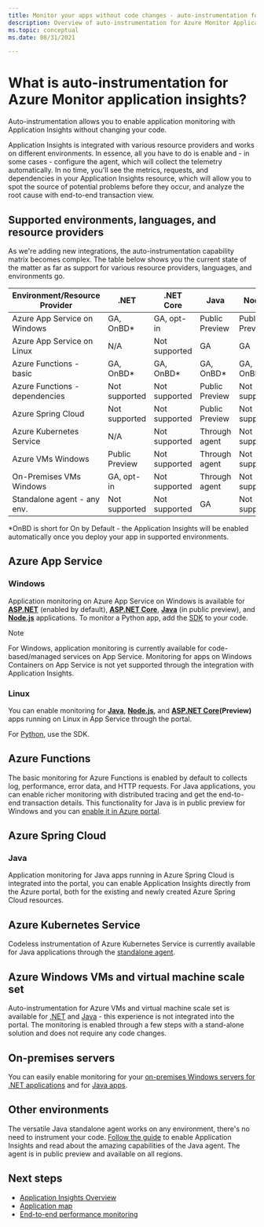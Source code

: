 ```yaml
---
title: Monitor your apps without code changes - auto-instrumentation for Azure Monitor Application Insights | Microsoft Docs
description: Overview of auto-instrumentation for Azure Monitor Application Insights - codeless application performance management
ms.topic: conceptual
ms.date: 08/31/2021

---
```


# What is auto-instrumentation for Azure Monitor application insights?

Auto-instrumentation allows you to enable application monitoring with Application Insights without changing your code.  

Application Insights is integrated with various resource providers and works on different environments. In essence, all you have to do is enable and - in some cases - configure the agent, which will collect the telemetry automatically. In no time, you'll see the metrics, requests, and dependencies in your Application Insights resource, which will allow you to spot the source of potential problems before they occur, and analyze the root cause with end-to-end transaction view.

## Supported environments, languages, and resource providers

As we're adding new integrations, the auto-instrumentation capability matrix becomes complex. The table below shows you the current state of the matter as far as support for various resource providers, languages, and environments go.

|Environment/Resource Provider          | .NET            | .NET Core       | Java            | Node.js         | Python          |
|---------------------------------------|-----------------|-----------------|-----------------|-----------------|-----------------|
|Azure App Service on Windows           | GA, OnBD*       | GA, opt-in      | Public Preview  | Public Preview  | Not supported   |
|Azure App Service on Linux             | N/A             | Not supported   | GA              | GA              | Not supported   |
|Azure Functions - basic                | GA, OnBD*       | GA, OnBD*       | GA, OnBD*       | GA, OnBD*       | GA, OnBD*       |
|Azure Functions - dependencies         | Not supported   | Not supported   | Public Preview  | Not supported   | Through [extension](monitor-functions.md#distributed-tracing-for-python-function-apps)   |
|Azure Spring Cloud                     | Not supported   | Not supported   | Public Preview  | Not supported   | Not supported   |
|Azure Kubernetes Service               | N/A             | Not supported   | Through agent   | Not supported   | Not supported   |
|Azure VMs Windows                      | Public Preview  | Not supported   | Through agent   | Not supported   | Not supported   |
|On-Premises VMs Windows                | GA, opt-in      | Not supported   | Through agent   | Not supported   | Not supported   |
|Standalone agent - any env.            | Not supported   | Not supported   | GA              | Not supported   | Not supported   |

*OnBD is short for On by Default - the Application Insights will be enabled automatically once you deploy your app in supported environments. 

## Azure App Service

### Windows

Application monitoring on Azure App Service on Windows is available for **[ASP.NET](./azure-web-apps-net.md)** (enabled by default), **[ASP.NET Core](./azure-web-apps-net-core.md)**, **[Java](./azure-web-apps-java.md)** (in public preview), and **[Node.js](./azure-web-apps-nodejs.md)** applications. To monitor a Python app, add the [SDK](./opencensus-python.md) to your code.

> [!NOTE]
> For Windows, application monitoring is currently available for code-based/managed services on App Service. Monitoring for apps on Windows Containers on App Service is not yet supported through the integration with Application Insights.

### Linux
You can enable monitoring for **[Java](./azure-web-apps-java.md?)**, **[Node.js](./azure-web-apps-nodejs.md?tabs=linux)**, and **[ASP.NET Core](./azure-web-apps-net-core.md?tabs=linux)(Preview)** apps running on Linux in App Service through the portal. 

For [Python](./opencensus-python.md), use the SDK.

## Azure Functions

The basic monitoring for Azure Functions is enabled by default to collects log, performance, error data, and HTTP requests. For Java applications, you can enable richer monitoring with distributed tracing and get the end-to-end transaction details. This functionality for Java is in public preview for Windows and you can [enable it in Azure portal](./monitor-functions.md).

## Azure Spring Cloud

### Java 
Application monitoring for Java apps running in Azure Spring Cloud is integrated into the portal, you can enable Application Insights directly from the Azure portal, both for the existing and newly created Azure Spring Cloud resources.  

## Azure Kubernetes Service

Codeless instrumentation of Azure Kubernetes Service is currently available for Java applications through the [standalone agent](./java-in-process-agent.md). 

## Azure Windows VMs and virtual machine scale set

Auto-instrumentation for Azure VMs and virtual machine scale set is available for [.NET](./azure-vm-vmss-apps.md) and [Java](./java-in-process-agent.md) - this experience is not integrated into the portal. The monitoring is enabled through a few steps with a stand-alone solution and does not require any code changes.  

## On-premises servers
You can easily enable monitoring for your [on-premises Windows servers for .NET applications](./status-monitor-v2-overview.md) and for [Java apps](./java-in-process-agent.md).

## Other environments
The versatile Java standalone agent works on any environment, there's no need to instrument your code. [Follow the guide](./java-in-process-agent.md) to enable Application Insights and read about the amazing capabilities of the Java agent. The agent is in public preview and available on all regions. 

## Next steps

* [Application Insights Overview](./app-insights-overview.md)
* [Application map](./app-map.md)
* [End-to-end performance monitoring](../app/tutorial-performance.md)
